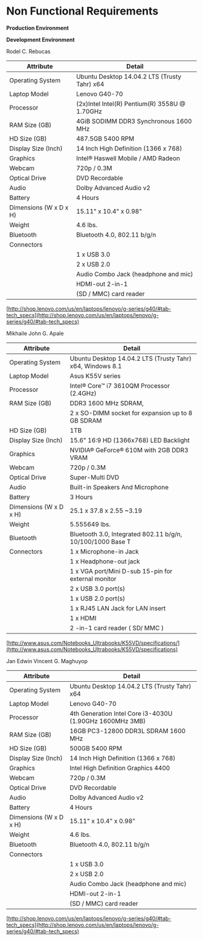 # Non Functional Requirements

**Production Environment**

**Development Environment**

Rodel C. Rebucas

| Attribute              | Detail                                                      |
|------------------------|-------------------------------------------------------------|
| Operating System       | Ubuntu Desktop 14.04.2 LTS (Trusty Tahr) x64                |
| Laptop Model           | Lenovo G40-70                                               |
| Processor              | (2x)Intel Intel(R) Pentium(R) 3558U @ 1.70GHz               |
| RAM Size (GB)          | 4GiB SODIMM DDR3 Synchronous 1600 MHz                       |
| HD Size (GB)           | 487.5GB 5400 RPM                                            |
| Display Size (Inch)    | 14 Inch High Definition (1366 x 768)                        |
| Graphics               | Intel® Haswell Mobile  / AMD Radeon                         |
| Webcam                 | 720p / 0.3M                                                 |
| Optical Drive          | DVD Recordable                                              |
| Audio                  | Dolby Advanced Audio v2                                     |
| Battery                | 4 Hours                                                     |
| Dimensions (W x D x H) | 15.11" x 10.4" x 0.98"                                      |
| Weight                 | 4.6 lbs.                                                    |
| Bluetooth              | Bluetooth 4.0, 802.11 b/g/n                                 |
| Connectors             |                                                             |
|                        | 1 x USB 3.0                                                 |
|                        | 2 x USB 2.0                                                 |
|                        | Audio Combo Jack (headphone and mic)                        |
|                        | HDMI-out 2-in-1                                             |
|                        | (SD / MMC) card reader                                      |

[http://shop.lenovo.com/us/en/laptops/lenovo/g-series/g40/#tab-tech_specs](http://shop.lenovo.com/us/en/laptops/lenovo/g-series/g40/#tab-tech_specs)

Mikhaile John G. Apale

| Attribute              | Detail                                                      |
|------------------------|-------------------------------------------------------------|
| Operating System       | Ubuntu Desktop 14.04.2 LTS (Trusty Tahr) x64, Windows 8.1   |
| Laptop Model           | Asus K55V series                                            |
| Processor              | Intel® Core™ i7 3610QM Processor (2.4GHz)                   |
| RAM Size (GB)          | DDR3 1600 MHz SDRAM,                                        |
|                        | 2 x SO-DIMM socket for expansion up to 8 GB SDRAM           |
| HD Size (GB)           | 1TB                                                         |
| Display Size (Inch)    | 15.6" 16:9 HD (1366x768) LED Backlight                      |
| Graphics               | NVIDIA® GeForce® 610M with 2GB DDR3 VRAM                    |
| Webcam                 | 720p / 0.3M                                                 |
| Optical Drive          | Super-Multi DVD                                             |
| Audio                  | Built-in Speakers And Microphone                            |
| Battery                | 3 Hours                                                     |
| Dimensions (W x D x H) | 25.1 x 37.8 x 2.55 ~3.19                                    |
| Weight                 | 5.555649 lbs.                                               |
| Bluetooth              | Bluetooth 3.0, Integrated 802.11 b/g/n, 10/100/1000 Base T  |
| Connectors             | 1 x Microphone-in Jack                                      |
|                        | 1 x Headphone-out jack                                      |
|                        | 1 x VGA port/Mini D-sub 15-pin for external monitor         |
|                        | 2 x USB 3.0 port(s)                                         |
|                        | 1 x USB 2.0 port(s)                                         |
|                        | 1 x RJ45 LAN Jack for LAN insert                            |
|                        | 1 x HDMI                                                    |
|                        | 2 -in-1 card reader ( SD/ MMC )                             |

[http://www.asus.com/Notebooks_Ultrabooks/K55VD/specifications/](http://www.asus.com/Notebooks_Ultrabooks/K55VD/specifications)

Jan Edwin Vincent G. Maghuyop

| Attribute              | Detail                                                      |
|------------------------|-------------------------------------------------------------|
| Operating System       | Ubuntu Desktop 14.04.2 LTS (Trusty Tahr) x64                |
| Laptop Model           | Lenovo G40-70                                               |
| Processor              | 4th Generation Intel Core i3-4030U (1.90GHz 1600MHz 3MB)    |
| RAM Size (GB)          | 16GB PC3-12800 DDR3L SDRAM 1600 MHz                         |
| HD Size (GB)           | 500GB 5400 RPM                                              |
| Display Size (Inch)    | 14 Inch High Definition (1366 x 768)                        |
| Graphics               | Intel High Definition Graphics 4400                         |
| Webcam                 | 720p / 0.3M                                                 |
| Optical Drive          | DVD Recordable                                              |
| Audio                  | Dolby Advanced Audio v2                                     |
| Battery                | 4 Hours                                                     |
| Dimensions (W x D x H) | 15.11" x 10.4" x 0.98"                                      |
| Weight                 | 4.6 lbs.                                                    |
| Bluetooth              | Bluetooth 4.0, 802.11 b/g/n                                 |
| Connectors             |                                                             |
|                        | 1 x USB 3.0                                                 |
|                        | 2 x USB 2.0                                                 |
|                        | Audio Combo Jack (headphone and mic)                        |
|                        | HDMI-out 2-in-1                                             |
|                        | (SD / MMC) card reader                                      |

[http://shop.lenovo.com/us/en/laptops/lenovo/g-series/g40/#tab-tech_specs](http://shop.lenovo.com/us/en/laptops/lenovo/g-series/g40/#tab-tech_specs)

